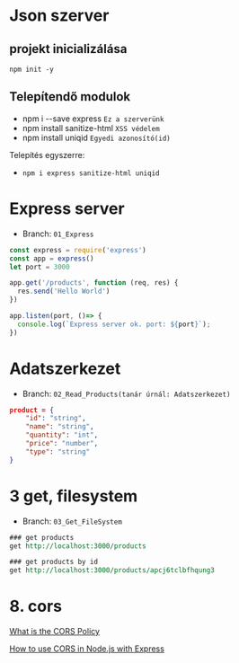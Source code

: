 # Json szerver

## projekt inicializálása
`npm init -y`

## Telepítendő modulok

- npm i --save express  `Ez a szerverünk`
- npm install sanitize-html `XSS védelem`
- npm install uniqid `Egyedi azonosító(id)`

Telepítés egyszerre:
- `npm i express sanitize-html uniqid`

# Express server
- Branch: `01_Express`
```js
const express = require('express')
const app = express()
let port = 3000

app.get('/products', function (req, res) {
  res.send('Hello World')
})

app.listen(port, ()=> {
  console.log(`Express server ok. port: ${port}`);
})
```

# Adatszerkezet
- Branch: `02_Read_Products(tanár úrnál: Adatszerkezet)`
```json
product = {
    "id": "string",
    "name": "string",
    "quantity": "int",
    "price": "number",
    "type": "string"
}
```

# 3 get, filesystem
- Branch: `03_Get_FileSystem`
```rest
### get products
get http://localhost:3000/products

### get products by id
get http://localhost:3000/products/apcj6tclbfhqung3
```

# 8. cors
[What is the CORS Policy](https://www.section.io/engineering-education/what-is-cors-policy/)
 
[How to use CORS in Node.js with Express](https://www.section.io/engineering-education/how-to-use-cors-in-nodejs-with-express/)